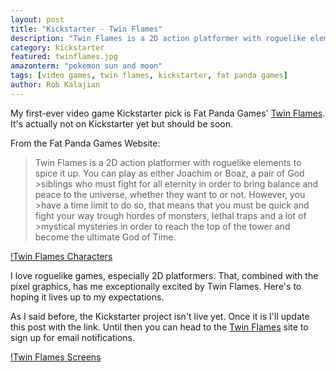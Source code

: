```yaml
---
layout: post
title: "Kickstarter - Twin Flames"
description: "Twin Flames is a 2D action platformer with roguelike elements to spice it up. It's my first Kickstarter pick for November."
category: kickstarter
featured: twinflames.jpg
amazonterm: "pokemon sun and moon"
tags: [video games, twin flames, kickstarter, fat panda games]
author: Rob Kalajian
---
```


My first-ever video game Kickstarter pick is Fat Panda Games' [Twin Flames](http://twinflamesgame.com). It's actually not on Kickstarter yet but should be soon.

From the Fat Panda Games Website:

>Twin Flames is a 2D action platformer with roguelike elements to spice it up. You can play as either Joachim or Boaz, a pair of God >siblings who must fight for all eternity in order to bring balance and peace to the universe, whether they want to or not. However, you >have a time limit to do so, that means that you must be quick and fight your way trough hordes of monsters, lethal traps and a lot of >mystical mysteries in order to reach the top of the tower and become the ultimate God of Time.

[!Twin Flames Characters](/images/twinflames/characters.jpg)


I love roguelike games, especially 2D platformers. That, combined with the pixel graphics, has me exceptionally excited by Twin Flames. Here's to hoping it lives up to my expectations.

As I said before, the Kickstarter project isn't live yet. Once it is I'll update this post with the link. Until then you can head to the [Twin Flames](http://twinflamesgame.com) site to sign up for email notifications.

[!Twin Flames Screens](/images/twinflames/screens.jpg)
